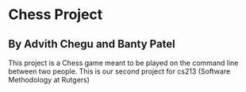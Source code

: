 # Chess Project
## By Advith Chegu and Banty Patel

This project is a Chess game meant to be played on the command line between two people. This is our second project for cs213 (Software Methodology at Rutgers)